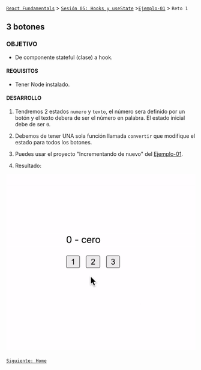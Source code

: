[`React Fundamentals`](../../README.md) > [`Sesión 05: Hooks y useState`](../Readme.md) >[`Ejemplo-01`](../Ejemplo-01) > `Reto 1`

## 3 botones

### OBJETIVO
- De componente stateful (clase) a hook.

#### REQUISITOS 
- Tener Node instalado.

#### DESARROLLO

1. Tendremos 2 estados `numero` y `texto`, el número sera definido por un botón y el texto debera de ser el número en palabra. El estado inicial debe de ser `0`.

2. Debemos de tener UNA sola función llamada `convertir` que modifique el estado para todos los botones.

3. Puedes usar el proyecto "Incrementando de nuevo" del [Ejemplo-01](../Ejemplo-01).

4. Resultado:
<img src="./public/resultado.gif">

[`Siguiente: Home`](../Readme.md)
